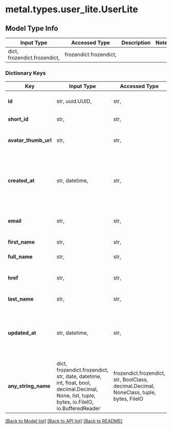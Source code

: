# metal.types.user_lite.UserLite

## Model Type Info
Input Type | Accessed Type | Description | Notes
------------ | ------------- | ------------- | -------------
dict, frozendict.frozendict,  | frozendict.frozendict,  |  | 

### Dictionary Keys
Key | Input Type | Accessed Type | Description | Notes
------------ | ------------- | ------------- | ------------- | -------------
**id** | str, uuid.UUID,  | str,  | ID of the User | value must be a uuid
**short_id** | str,  | str,  | Short ID of the User | 
**avatar_thumb_url** | str,  | str,  | Avatar thumbnail URL of the User | [optional] 
**created_at** | str, datetime,  | str,  | When the user was created | [optional] value must conform to RFC-3339 date-time
**email** | str,  | str,  | Primary email address of the User | [optional] 
**first_name** | str,  | str,  | First name of the User | [optional] 
**full_name** | str,  | str,  | Full name of the User | [optional] 
**href** | str,  | str,  | API URL uniquely representing the User | [optional] 
**last_name** | str,  | str,  | Last name of the User | [optional] 
**updated_at** | str, datetime,  | str,  | When the user details were last updated | [optional] value must conform to RFC-3339 date-time
**any_string_name** | dict, frozendict.frozendict, str, date, datetime, int, float, bool, decimal.Decimal, None, list, tuple, bytes, io.FileIO, io.BufferedReader | frozendict.frozendict, str, BoolClass, decimal.Decimal, NoneClass, tuple, bytes, FileIO | any string name can be used but the value must be the correct type | [optional]

[[Back to Model list]](../../README.md#documentation-for-models) [[Back to API list]](../../README.md#documentation-for-api-endpoints) [[Back to README]](../../README.md)

